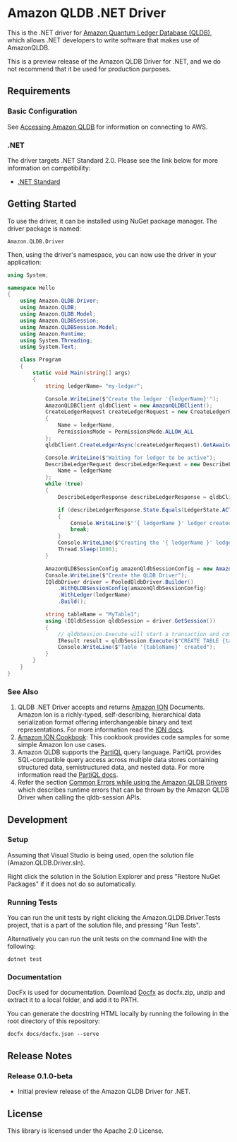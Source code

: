 # Amazon QLDB .NET Driver

This is the .NET driver for [Amazon Quantum Ledger Database (QLDB)](https://aws.amazon.com/qldb/), which allows .NET developers
to write software that makes use of AmazonQLDB.

This is a preview release of the Amazon QLDB Driver for .NET, and we do not recommend that it be used for production purposes.

## Requirements

### Basic Configuration

See [Accessing Amazon QLDB](https://docs.aws.amazon.com/qldb/latest/developerguide/accessing.html) for information on connecting to AWS.

### .NET

The driver targets .NET Standard 2.0. Please see the link below for more information on compatibility:

* [.NET Standard](https://docs.microsoft.com/en-us/dotnet/standard/net-standard)

## Getting Started

To use the driver, it can be installed using NuGet package manager. The driver package is named:

```Amazon.QLDB.Driver```

Then, using the driver's namespace, you can now use the driver in your application:

```c#
using System;

namespace Hello
{
    using Amazon.QLDB.Driver;
    using Amazon.QLDB;
    using Amazon.QLDB.Model;    
    using Amazon.QLDBSession;
    using Amazon.QLDBSession.Model;
    using Amazon.Runtime;
    using System.Threading;
    using System.Text;

    class Program
    {
        static void Main(string[] args)
        {
            string ledgerName= "my-ledger";

            Console.WriteLine($"Create the ledger '{ledgerName}'");
            AmazonQLDBClient qldbClient = new AmazonQLDBClient();            
            CreateLedgerRequest createLedgerRequest = new CreateLedgerRequest
            {
                Name = ledgerName,
                PermissionsMode = PermissionsMode.ALLOW_ALL
            };
            qldbClient.CreateLedgerAsync(createLedgerRequest).GetAwaiter().GetResult();

            Console.WriteLine($"Waiting for ledger to be active");
            DescribeLedgerRequest describeLedgerRequest = new DescribeLedgerRequest {
                Name = ledgerName
            };
            while (true)
            {
                DescribeLedgerResponse describeLedgerResponse = qldbClient.DescribeLedgerAsync(describeLedgerRequest).GetAwaiter().GetResult();

                if (describeLedgerResponse.State.Equals(LedgerState.ACTIVE.Value))
                {
                    Console.WriteLine($"'{ ledgerName }' ledger created sucessfully.");
                    break;
                }
                Console.WriteLine($"Creating the '{ ledgerName }' ledger...");
                Thread.Sleep(1000);
            }

            AmazonQLDBSessionConfig amazonQldbSessionConfig = new AmazonQLDBSessionConfig();
            Console.WriteLine($"Create the QLDB Driver");
            IQldbDriver driver = PooledQldbDriver.Builder()
                .WithQLDBSessionConfig(amazonQldbSessionConfig)
                .WithLedger(ledgerName)
                .Build();

            string tableName = "MyTable1";
            using (IQldbSession qldbSession = driver.GetSession())
            {
                // qldbSession.Execute will start a transaction and commit it.
                IResult result = qldbSession.Execute($"CREATE TABLE {tableName}");
                Console.WriteLine($"Table '{tableName}' created");
            }
        }
    }
}

```

### See Also

1. QLDB .NET Driver accepts and returns [Amazon ION](http://amzn.github.io/ion-docs/) Documents. Amazon Ion is a richly-typed, self-describing, hierarchical data serialization format offering interchangeable binary and text representations. For more information read the [ION docs](http://amzn.github.io/ion-docs/docs.html).
2. [Amazon ION Cookbook](http://amzn.github.io/ion-docs/guides/cookbook.html): This cookbook provides code samples for some simple Amazon Ion use cases.
3. Amazon QLDB supports the [PartiQL](https://partiql.org/) query language. PartiQL provides SQL-compatible query access across multiple data stores containing structured data, semistructured data, and nested data. For more information read the [PartiQL docs](https://partiql.org/docs.html).
4. Refer the section [Common Errors while using the Amazon QLDB Drivers](https://docs.aws.amazon.com/qldb/latest/developerguide/driver-errors.html) which describes runtime errors that can be thrown by the Amazon QLDB Driver when calling the qldb-session APIs.

## Development

### Setup

Assuming that Visual Studio is being used, open the solution file (Amazon.QLDB.Driver.sln).

Right click the solution in the Solution Explorer and press "Restore NuGet Packages" if it does not do so automatically.

### Running Tests

You can run the unit tests by right clicking the Amazon.QLDB.Driver.Tests project, that is a part of the solution file, and pressing "Run Tests".

Alternatively you can run the unit tests on the command line with the following:

```dotnet test```

### Documentation 

DocFx is used for documentation. Download [Docfx](https://github.com/dotnet/docfx/releases) as docfx.zip, unzip and extract it to a local folder, and add it to PATH.

You can generate the docstring HTML locally by running the following in the root directory of this repository:

```docfx docs/docfx.json --serve```

## Release Notes

### Release 0.1.0-beta

* Initial preview release of the Amazon QLDB Driver for .NET.

## License

This library is licensed under the Apache 2.0 License.
